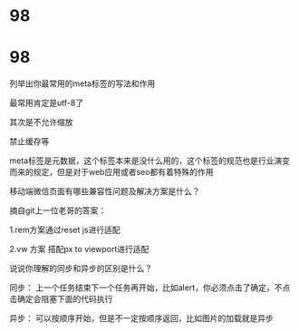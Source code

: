 # 98

# 98

列举出你最常用的meta标签的写法和作用

最常用肯定是utf-8了

其次是不允许缩放

禁止缓存等

meta标签是元数据，这个标签本来是没什么用的，这个标签的规范也是行业演变而来的规定，但是对于web应用或者seo都有着特殊的作用

移动端微信页面有哪些兼容性问题及解决方案是什么？

摘自git上一位老哥的答案：

1.rem方案通过reset js进行适配

2.vw 方案 搭配px to viewport进行适配

说说你理解的同步和异步的区别是什么？

同步： 上一个任务结束下一个任务再开始，比如alert，你必须点击了确定，不点击确定会阻塞下面的代码执行

异步： 可以按顺序开始，但是不一定按顺序返回，比如图片的加载就是异步